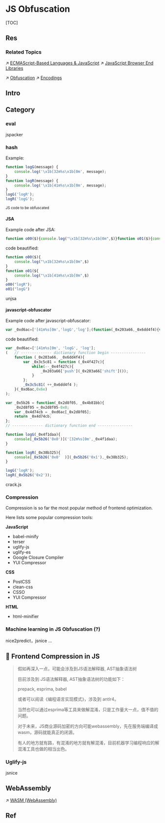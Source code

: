 # JS Obfuscation

[TOC]



## Res
### Related Topics
↗ [ECMAScript-Based Languages & JavaScript](../../../../../🔑%20CS%20Core/👩‍💻%20Computer%20Languages%20&%20Programming%20Methodology/Compiled%20Languages/🐝%20ECMAScript-Based%20Languages%20&%20JavaScript/ECMAScript-Based%20Languages%20&%20JavaScript.md)
↗ [JavaScript Browser End Libraries](../../../../../🔑%20CS%20Core/👩‍💻%20Computer%20Languages%20&%20Programming%20Methodology/🛠️%20Programming%20Tool%20Chain/🚠%20Application%20Runtimes%20&%20SDKs/JavaScript%20Runtime%20Environments/📌%20JS%20Runtime%20Libraries%20&%20SDK/JavaScript%20Browser%20End%20Libraries/JavaScript%20Browser%20End%20Libraries.md)

↗ [Obfuscation](../../../../../CyberSecurity/🏰%20Cybersecurity%20Basics%20&%20InfoSec/🍦%20Software%20Security/🪆%20Software%20(Program)%20Analysis%20&%20Binary%20Engineering/Anti-Reverse%20Engineering%20&%20Software%20Protection/Obfuscation/Obfuscation.md)
↗ [Encodings](../../../../../🗺%20CS%20Overview/💋%20Intro%20to%20Computer%20Science/😤%20Information,%20Data,%20Number%20and%20Math%20in%20Digital%20Systems/Encodings.md)



## Intro



## Category
### eval
jspacker


### hash

Example: 
```javascript
function logG(message) {
	console.log('\x1b[32m%s\x1b[0m', message); 
}
function logR(message) {
	console.log('\x1b[41m%s\x1b[0m', message); 
}
logG('logR');
logR('logG');
```
<small>JS code to be obfuscated</small>

#### JSA

Example code after JSA:

```javascript
function o00($){console.log("\x1b[32m%s\x1b[0m",$)}function o01($){console.log("\x1b[41m%s\x1b[0m",$)}o00("logR");o01("logG")
```

code beautified: 

```javascript
function o00($){
    console.log("\x1b[32m%s\x1b[0m",$)
}
function o01(${
	console.log("\x1b[41m%s\x1b[0m",$)
}
o00("logR");
o01("logG")
```
unjsa
#### javascript-obfuscator

Example code after javascript-obfuscator:
```javascript
var _0xd6ac=['[41m%s[0m','logG','log'];(function(_0x203a66,_0x6dd4f4){var _0x3c5c81= function (_0x4f427c){while(--_0x4f427c){_0x203a66['push'](_0x203a66['shift']());}};_0x3c5c81(++_0x6dd4f4);}(_0xd6ac,0x6e));var _0x5b26=function(_0x2d8f05,_0x4b81bb){_0x2d8f05=_0x2d8f05-0x0;var _0x4d74cb=_0xd6ac[_0x2d8f05];return _0x4d74cb;};function logG(_0x4f1daa){console[_0x5b26('0x0')]('[32m%s[0m',_0x4f1daa);}function logR(_0x38b325){console[_0x5b26('0x0')](_0x5b26('0x1'),_0x38b325);}logG('logR');logR(_0x5b26('0x2'));
```

code beautified:
```javascript
var _0xd6ac=['[41m%s[0m', 'logG', 'log'];
(	// -------------- dictionary function begin ----------------
    function (_0x203a66, _0x6dd4f4){
        var _0x3c5c81 = function (_0x4f427c){
            while(--_0x4f427c){
                _0x203a66['push'](_0x203a66['shift']());
            }
        };
        _0x3c5c81( ++_0x6dd4f4 );
    }(_0xd6ac,0x6e)
);

var _0x5b26 = function(_0x2d8f05, _0x4b81bb){
    _0x2d8f05 =_0x2d8f05-0x0;
    var _0x4d74cb = _0xd6ac[_0x2d8f05];
    return _0x4d74cb;
};
// -------------- dictionary function end ----------------

function logG(_0x4f1daa){
    console[_0x5b26('0x0')]('[32m%s[0m',_0x4f1daa);
}

function logR(_0x38b325){
    console[_0x5b26('0x0'  )](_0x5b26('0x1'),_0x38b325);
}

logG('logR');
logR(_0x5b26('0x2'));
```

crack.js


### Compression
Compression is so far the most popular method of frontend optimization. 

Here lists some popular compression tools: 

**JavaScript**
- babel-minify
- terser
- uglify-js
- uglify-es
- Google Closure Compiler
- YUI Compressor

**CSS**
- PostCSS
- clean-css
- CSSO
- YUI Compressor

**HTML**
- html-minifier


### Machine learning in JS Obfuscation (?)
nice2predict，jsnice ...



## 📝 Frontend Compression in JS
> 假如再深入一点，可能会涉及到JS语法解释器, AST抽象语法树
>
> 目前涉及到 JS语法解释器, AST抽象语法树的功能如下：
>
> prepack, esprima, babel
>
> 或者可以阅读《编程语言实现模式》，涉及到 antlr4。
>
> 当然也可以通过esprima等工具来做解混淆，只是工作量大一点，值不值的问题。
>
> 对于未来，JS商业源码加密的方向可能webassembly，先在服务端编译成wasm，源码就能真正的闭源。
>
> 有人的地方就有路，有混淆的地方就有解混淆，目前机器学习编程响应的解混淆工具也做的相当出色。



### Uglify-js

jsnice



## WebAssembly
 ↗️ [WASM (WebAssembly)](../🚜%20WASM%20(WebAssembly)/WASM%20(WebAssembly).md)



## Ref

[Javascript混淆与解混淆的详细介绍（附代码）]: https://www.php.cn/js-tutorial-416764.html
